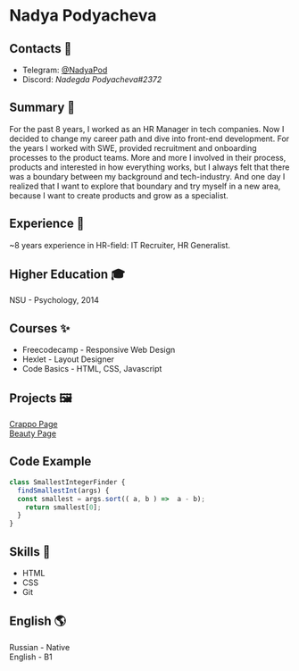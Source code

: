 # Nadya Podyacheva
## Contacts 💬
* Telegram: [@NadyaPod](https://t.me/NadyaPod)
* Discord: *Nadegda Podyacheva#2372*

## Summary 👋
For the past 8 years, I worked as an HR Manager in tech companies. Now I decided to change my career path and dive into front-end development. For the years I worked with SWE, provided recruitment and onboarding processes to the product teams. More and more I involved in their process, products and interested in how everything works, but I always felt that there was a boundary between my background and tech-industry. And one day I realized that I want to explore that boundary and try myself in a new area, because I want to create products and grow as a specialist. 

## Experience 💼
~8 years experience in HR-field: IT Recruiter, HR Generalist. 

## Higher Education 🎓
NSU - Psychology, 2014

## Courses ✨
* Freecodecamp - Responsive Web Design<br>
* Hexlet - Layout Designer<br>
* Code Basics - HTML, CSS, Javascript

## Projects 🖼️
[Crappo Page](https://nadyapod.github.io/Crappo/)<br>
[Beauty Page](https://nadyapod.github.io/beauty-project/)

## Code Example
``` Javascript
class SmallestIntegerFinder {
  findSmallestInt(args) {
  const smallest = args.sort(( a, b ) =>  a - b); 
    return smallest[0];
  }
} 
```

## Skills 🔨
* HTML
* CSS
* Git

## English 🌎
Russian - Native<br>
English - B1
